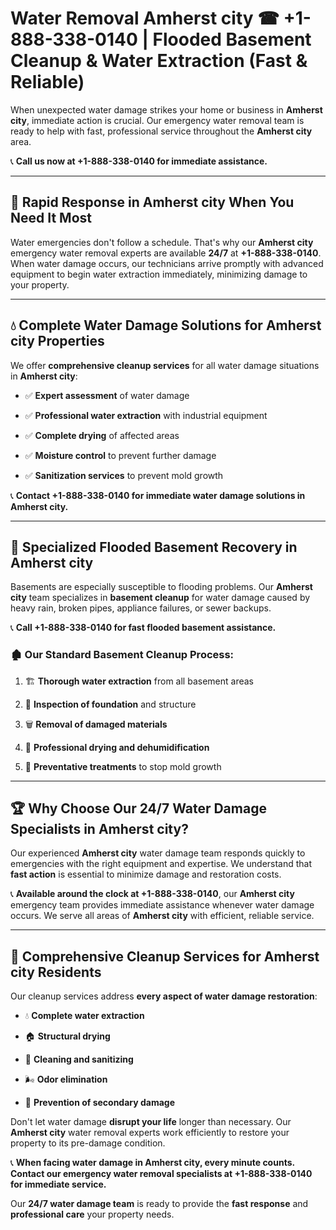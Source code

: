 # Water Removal Amherst city ☎ +1-888-338-0140 | Flooded Basement Cleanup & Water Extraction (Fast & Reliable)

When unexpected water damage strikes your home or business in **Amherst city**, immediate action is crucial. Our emergency water removal team is ready to help with fast, professional service throughout the **Amherst city** area. 

📞 **Call us now at +1-888-338-0140 for immediate assistance.**
---
## 🚀 Rapid Response in Amherst city When You Need It Most
Water emergencies don't follow a schedule. That's why our **Amherst city** emergency water removal experts are available **24/7** at **+1-888-338-0140**. When water damage occurs, our technicians arrive promptly with advanced equipment to begin water extraction immediately, minimizing damage to your property.
---
## 💧 Complete Water Damage Solutions for Amherst city Properties
We offer **comprehensive cleanup services** for all water damage situations in **Amherst city**:
- ✅ **Expert assessment** of water damage  
- ✅ **Professional water extraction** with industrial equipment  
- ✅ **Complete drying** of affected areas  
- ✅ **Moisture control** to prevent further damage  
- ✅ **Sanitization services** to prevent mold growth  
📞 **Contact +1-888-338-0140 for immediate water damage solutions in Amherst city.**
---
## 🌊 Specialized Flooded Basement Recovery in Amherst city
Basements are especially susceptible to flooding problems. Our **Amherst city** team specializes in **basement cleanup** for water damage caused by heavy rain, broken pipes, appliance failures, or sewer backups. 
📞 **Call +1-888-338-0140 for fast flooded basement assistance.**
### 🏚️ Our Standard Basement Cleanup Process:
1. 🏗️ **Thorough water extraction** from all basement areas  
2. 🔎 **Inspection of foundation** and structure  
3. 🗑️ **Removal of damaged materials**  
4. 💨 **Professional drying and dehumidification**  
5. 🚫 **Preventative treatments** to stop mold growth  
---
## 🏆 Why Choose Our 24/7 Water Damage Specialists in Amherst city?
Our experienced **Amherst city** water damage team responds quickly to emergencies with the right equipment and expertise. We understand that **fast action** is essential to minimize damage and restoration costs.
📞 **Available around the clock at +1-888-338-0140**, our **Amherst city** emergency team provides immediate assistance whenever water damage occurs. We serve all areas of **Amherst city** with efficient, reliable service.
---
## 🧹 Comprehensive Cleanup Services for Amherst city Residents
Our cleanup services address **every aspect of water damage restoration**:
- 💧 **Complete water extraction**  
- 🏠 **Structural drying**  
- 🧼 **Cleaning and sanitizing**  
- 🌬️ **Odor elimination**  
- 🚫 **Prevention of secondary damage**  
Don't let water damage **disrupt your life** longer than necessary. Our **Amherst city** water removal experts work efficiently to restore your property to its pre-damage condition.
📞 **When facing water damage in Amherst city, every minute counts. Contact our emergency water removal specialists at +1-888-338-0140 for immediate service.**
Our **24/7 water damage team** is ready to provide the **fast response** and **professional care** your property needs.
